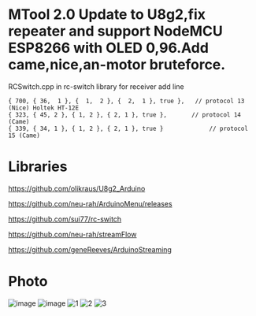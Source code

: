 # MTool 2.0 Update to U8g2,fix repeater and support NodeMCU ESP8266 with OLED 0,96.Add came,nice,an-motor bruteforce.

RCSwitch.cpp in rc-switch library for receiver add line  
```
{ 700, { 36,  1 }, {  1,  2 }, {  2,  1 }, true },   // protocol 13 (Nice) Holtek HT-12E
{ 323, { 45, 2 }, { 1, 2 }, { 2, 1 }, true }, 	    // protocol 14 (Came)
{ 339, { 34, 1 }, { 1, 2 }, { 2, 1 }, true }			 // protocol 15 (Came)
```
# Libraries
https://github.com/olikraus/U8g2_Arduino

https://github.com/neu-rah/ArduinoMenu/releases

https://github.com/sui77/rc-switch

https://github.com/neu-rah/streamFlow

https://github.com/geneReeves/ArduinoStreaming

# Photo
![image](https://github.com/danya201272/MTool/assets/36302863/ec416e8c-ff44-4d76-8b8d-b9ed50a5275b)
![image](https://github.com/danya201272/MTool/assets/36302863/044d4f32-2217-4543-906c-1b45f2bde30e)
![1](https://github.com/danya201272/MTool/assets/36302863/5f9a71e9-5cd2-4ca6-ac0a-17b2b9c49e0a)
![2](https://github.com/danya201272/MTool/assets/36302863/b5027461-0a50-4212-9d3f-be5677e8b8bf)
![3](https://github.com/danya201272/MTool/assets/36302863/70cdb02a-9d94-49e4-b0b8-234f436fab55)
